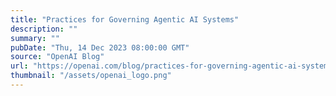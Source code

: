 ```yaml
---
title: "Practices for Governing Agentic AI Systems"
description: ""
summary: ""
pubDate: "Thu, 14 Dec 2023 08:00:00 GMT"
source: "OpenAI Blog"
url: "https://openai.com/blog/practices-for-governing-agentic-ai-systems"
thumbnail: "/assets/openai_logo.png"
---
```


